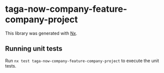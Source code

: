 # taga-now-company-feature-company-project

This library was generated with [Nx](https://nx.dev).

## Running unit tests

Run `nx test taga-now-company-feature-company-project` to execute the unit tests.

